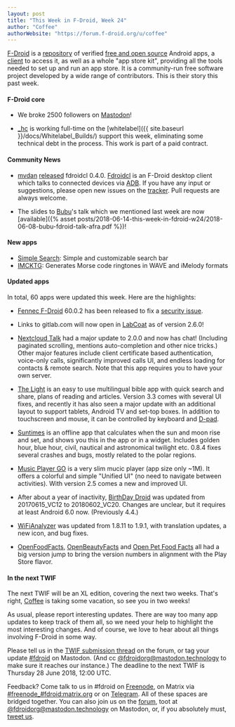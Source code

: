 ```yaml
---
layout: post
title: "This Week in F-Droid, Week 24"
author: "Coffee"
authorWebsite: "https://forum.f-droid.org/u/coffee"
---
```


[F-Droid](https://f-droid.org/) is a [repository](https://f-droid.org/packages/) of verified [free and open source](https://en.wikipedia.org/wiki/Free_and_open-source_software) Android apps, a [client](https://f-droid.org/packages/org.fdroid.fdroid/) to access it, as well as a whole "app store kit", providing all the tools needed to set up and run an app store. It is a community-run free software project developed by a wide range of contributors. This is their story this past week.

#### F-Droid core

* We broke 2500 followers on [Mastodon](https://mastodon.technology/@fdroidorg)!

* [_hc](https://forum.f-droid.org/u/hans) is working full-time on the [whitelabel]({{ site.baseurl }}/docs/Whitelabel_Builds/) support this week, eliminating some technical debt in the process. This work is part of a paid contract.

#### Community News

* [mvdan](https://forum.f-droid.org/u/mvdan) [released](https://github.com/mvdan/fdroidcl/releases/tag/v0.4.0) fdroidcl 0.4.0. [Fdroidcl](https://github.com/mvdan/fdroidcl) is an F-Droid desktop client which talks to connected devices via [ADB](https://en.wikipedia.org/wiki/Android_Debug_Bridge). If you have any input or suggestions, please open new issues on the [tracker](https://github.com/mvdan/fdroidcl/issues). Pull requests are always welcome.

* The slides to [Bubu](https://forum.f-droid.org/u/Bubu)'s talk which we mentioned last week are now [available]({% asset posts/2018-06-14-this-week-in-fdroid-w24/2018-06-08-bubu-fdroid-talk-afra.pdf %})!

#### New apps

* [Simple Search](https://f-droid.org/packages/de.tobiasbielefeld.searchbar/): Simple and customizable search bar
* [IMCKTG](https://f-droid.org/packages/us.achromaticmetaphor.imcktg/): Generates Morse code ringtones in WAVE and iMelody formats

#### Updated apps

In total, 60 apps were updated this week. Here are the highlights:

* [Fennec F-Droid](https://f-droid.org/packages/org.mozilla.fennec_fdroid/) 60.0.2 has been released to fix a [security issue](https://www.mozilla.org/en-US/security/advisories/mfsa2018-14/).

* Links to gitlab.com will now open in [LabCoat](https://f-droid.org/packages/com.commit451.gitlab/) as of version 2.6.0!

* [Nextcloud Talk](https://f-droid.org/packages/com.nextcloud.talk2/) had a major update to 2.0.0 and now has chat! (Including paginated scrolling, mentions auto-completion and other nice tricks.) Other major features include client certificate based authentication, voice-only calls, significantly improved calls UI, and endless loading for contacts & remote search. Note that this app requires you to have your own server.

* [The Light](https://f-droid.org/packages/org.hlwd.bible/) is an easy to use multilingual bible app with quick search and share, plans of reading and articles. Version 3.3 comes with several UI fixes, and recently it has also seen a major update with an additional layout to support tablets, Android TV and set-top boxes. In addition to touchscreen and mouse, it can be controlled by keyboard and [D-pad](https://en.wikipedia.org/wiki/D-pad).

* [Suntimes](https://f-droid.org/packages/com.forrestguice.suntimeswidget/) is an offline app that calculates when the sun and moon rise and set, and shows you this in the app or in a widget. Includes golden hour, blue hour, civil, nautical and astronomical twilight etc. 0.8.4 fixes several crashes and bugs, mostly related to the polar regions.

* [Music Player GO](https://f-droid.org/packages/com.iven.musicplayergo/) is a very slim mucic player (app size only ~1M). It offers a colorful and simple "Unified UI" (no need to navigate between activities). With version 2.5 comes a new and improved UI.

* After about a year of inactivity, [BirthDay Droid](https://f-droid.org/packages/com.tmendes.birthdaydroid/) was updated from 20170615_VC12 to 20180602_VC20. Changes are unclear, but it requires at least Android 6.0 now. (Previously 4.4.)

* [WiFiAnalyzer](https://f-droid.org/packages/com.vrem.wifianalyzer/) was updated from 1.8.11 to 1.9.1, with translation updates, a new icon, and bug fixes.

* [OpenFoodFacts](https://f-droid.org/packages/openfoodfacts.github.scrachx.openfood/), [OpenBeautyFacts](https://f-droid.org/packages/openfoodfacts.github.scrachx.openbeauty/) and [Open Pet Food Facts](https://f-droid.org/packages/org.openpetfoodfacts.scanner/) all had a big version jump to bring the version numbers in alignment with the Play Store flavor.

#### In the next TWIF

The next TWIF will be an XL edition, covering the next two weeks. That's right, [Coffee](https://forum.f-droid.org/u/Coffee) is taking some vacation, so see you in two weeks!

As usual, please report interesting updates. There are way too many app updates to keep track of them all, so we need your help to highlight the most interesting changes. And of course, we love to hear about all things involving F-Droid in some way.

Please tell us in the [TWIF submission thread](https://forum.f-droid.org/t/twif-submission-thread) on the forum, or tag your update [#fdroid](https://mastodon.technology/tags/fdroid) on Mastodon. (And cc [@fdroidorg@mastodon.technology](https://mastodon.technology/@fdroidorg) to make sure it reaches our instance.) The deadline to the next TWIF is Thursday 28 June 2018, 12:00 UTC.

Feedback? Come talk to us in #fdroid on [Freenode](https://freenode.net/), on Matrix via [#freenode_#fdroid:matrix.org](https://matrix.to/#/#freenode_#fdroid:matrix.org) or on [Telegram](https://t.me/joinchat/AlRQekvjWDTuQrCgMYSNVA). All of these spaces are bridged together. You can also join us on the [forum](https://forum.f-droid.org/), toot at [@fdroidorg@mastodon.technology](https://mastodon.technology/@fdroidorg) on Mastodon, or, if you absolutely must, [tweet us](https://twitter.com/fdroidorg).
